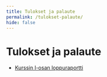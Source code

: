 ```yaml
---
title: Tulokset ja palaute
permalink: /tulokset-palaute/
hide: false
---
```

    
# Tulokset ja palaute

* [Kurssin I-osan loppuraportti](../raportti1)
